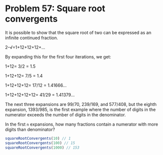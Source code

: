 # Problem 57: Square root convergents

It is possible to show that the square root of two can be expressed as an infinite continued fraction.

2–√=1+12+12+12+…
 
By expanding this for the first four iterations, we get:

1+12= 3/2 = 1.5
 
1+12+12= 7/5 = 1.4
 
1+12+12+12= 17/12 = 1.41666…
 
1+12+12+12+12= 41/29 = 1.41379…
 
The next three expansions are  99/70,  239/169, and  577/408, but the eighth expansion,  1393/985, is the first example where the number of digits in the numerator exceeds the number of digits in the denominator.

In the first `n` expansions, how many fractions contain a numerator with more digits than denominator?

```javascript
squareRootConvergents(10) // 1
squareRootConvergents(100) // 15
squareRootConvergents(1000) // 153
```

